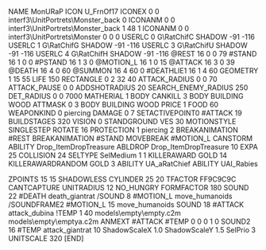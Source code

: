 NAME 			MonURaP
ICON 			U_FrnOf17
ICONEX 0 0 interf3\UnitPortrets\Monster_back 0
ICONANM 0 0 interf3\UnitPortrets\Monster_back 1 48 1
ICONANM 0 0 interf3\UnitPortrets\Monster 0 0 0
USERLC 			0 G\RatChifC SHADOW -91 -116
USERLC 			1 G\RatChifG SHADOW -91 -116
USERLC 			3 G\RatChifU SHADOW -91 -116
USERLC 			4 G\RatChifH SHADOW -91 -116
@REST      		16 0 0 79
#STAND     		16 1 0 0
#PSTAND    		16 1 3 0
@MOTION_L  		16 1 0 15
@ATTACK    		16 3 0 39
@DEATH     		16 4 0 60
@SUMMON     		16 4 60 0 
#DEATHLIE1 		16 1 4 60
GEOMETRY 		1 15 55
LIFE     		150
RECTANGLE 		0 2 32 40
ATTACK_RADIUS 		0 0 70
ATTACK_PAUSE 		0 0
ADDSHOTRADIUS 		20
SEARCH_ENEMY_RADIUS 	250
DET_RADIUS 		0 0 7000
MATHERIAL 		1 BODY
CANKILL 3 BODY BUILDING WOOD 
ATTMASK 0 3 BODY BUILDING WOOD 
PRICE 			1 FOOD 60
WEAPONKIND 		0 piercing
DAMAGE   		0 7
SETACTIVEPOINT0		#ATTACK 19
BUILDSTAGES 		320
VISION 			0
STANDGROUND
VES 			30
MOTIONSTYLE 		SINGLESTEP
ROTATE 			16
PROTECTION 		1 piercing 2
BREAKANIMATION 		#REST
BREAKANIMATION 		#STAND
MOVEBREAK 		#MOTION_L
CANSTORM
ABILITY Drop_ItemDropTreasure
ABLDROP Drop_ItemDropTreasure 10
EXPA 25
COLLISION 24
SELTYPE SelMedium 1 1
KILLERAWARD             GOLD 14
KILLERAWARDRANDOM       GOLD 3
ABILITY			UA_aRatChief
ABILITY	UAI_Rabies

ZPOINTS 15 15
SHADOWLESS
CYLINDER 25 20
TFACTOR FF9C9C9C
CANTCAPTURE
UNITRADIUS 12
NO_HUNGRY
FORMFACTOR 180
SOUND 22 #DEATH death_giantrat
/SOUND 8 #MOTION_L move_humanoids
/SOUNDFRAME2 #MOTION_L 15 move_humanoids
SOUND 18 #ATTACK attack_dubina
!TEMP  1 40 models\empty\empty.c2m models\empty\emptya.c2m
ANMEXT #ATTACK #TEMP 0 0 0 1 0
SOUND2  16 #TEMP attack_giantrat 10
ShadowScaleX 1.0
ShadowScaleY 1.5
SelPrio 3
UNITSCALE        320
[END]
